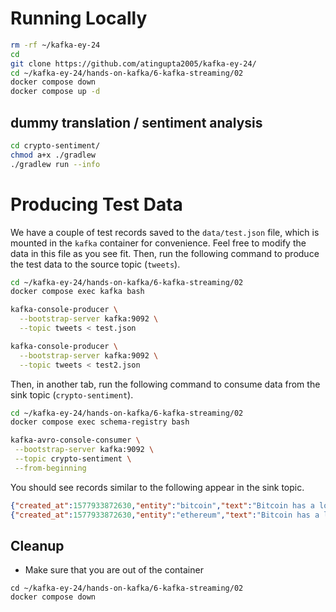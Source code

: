 # Running Locally
```sh
rm -rf ~/kafka-ey-24
cd
git clone https://github.com/atingupta2005/kafka-ey-24/
cd ~/kafka-ey-24/hands-on-kafka/6-kafka-streaming/02
docker compose down
docker compose up -d
```

## dummy translation / sentiment analysis
```sh
cd crypto-sentiment/
chmod a+x ./gradlew
./gradlew run --info
```

# Producing Test Data
We have a couple of test records saved to the `data/test.json` file, which is mounted in the `kafka` container for convenience. Feel free to modify the data in this file as you see fit. Then, run the following command to produce the test data to the source topic (`tweets`).

```sh
cd ~/kafka-ey-24/hands-on-kafka/6-kafka-streaming/02
docker compose exec kafka bash
```

```sh
kafka-console-producer \
  --bootstrap-server kafka:9092 \
  --topic tweets < test.json
```

```sh
kafka-console-producer \
  --bootstrap-server kafka:9092 \
  --topic tweets < test2.json
```

Then, in another tab, run the following command to consume data from the sink topic (`crypto-sentiment`).
```sh
cd ~/kafka-ey-24/hands-on-kafka/6-kafka-streaming/02
docker compose exec schema-registry bash

kafka-avro-console-consumer \
 --bootstrap-server kafka:9092 \
 --topic crypto-sentiment \
 --from-beginning
 ```
 
 You should see records similar to the following appear in the sink topic.
 ```json
 {"created_at":1577933872630,"entity":"bitcoin","text":"Bitcoin has a lot of promise. I'm not too sure about #ethereum","sentiment_score":0.3444212495322003,"sentiment_magnitude":0.9464683988787772,"salience":0.9316858469669134}
{"created_at":1577933872630,"entity":"ethereum","text":"Bitcoin has a lot of promise. I'm not too sure about #ethereum","sentiment_score":0.1301464314096875,"sentiment_magnitude":0.8274198304784903,"salience":0.9112319163372604}
```

## Cleanup
- Make sure that you are out of the container
```
cd ~/kafka-ey-24/hands-on-kafka/6-kafka-streaming/02
docker compose down
```
